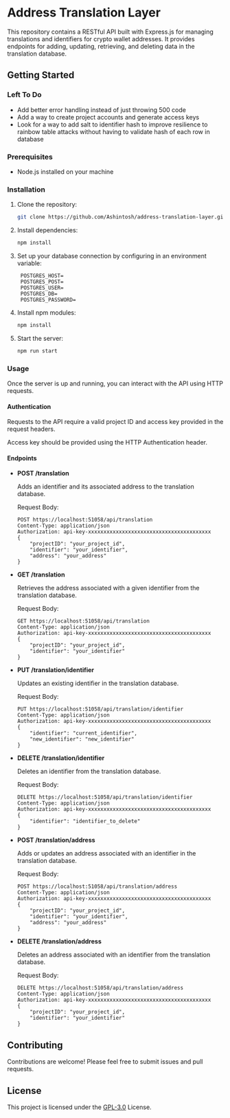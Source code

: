 # Address Translation Layer

This repository contains a RESTful API built with Express.js for managing translations and identifiers for crypto wallet addresses. It provides endpoints for adding, updating, retrieving, and deleting data in the translation database.

## Getting Started

### Left To Do

- Add better error handling instead of just throwing 500 code
- Add a way to create project accounts and generate access keys
- Look for a way to add salt to identifier hash to improve resilience to rainbow table attacks without having to validate hash of each row in database 

### Prerequisites

- Node.js installed on your machine

### Installation

1. Clone the repository:
   ```bash
   git clone https://github.com/Ashintosh/address-translation-layer.git
   ```

2. Install dependencies:
   ```bash
   npm install
   ```

3. Set up your database connection by configuring in an environment variable:
   ```
    POSTGRES_HOST=
    POSTGRES_POST=
    POSTGRES_USER=
    POSTGRES_DB=
    POSTGRES_PASSWORD=
   ```

4. Install npm modules:
   ```bash
   npm install
   ```

5. Start the server:
   ```bash
   npm run start
   ```

### Usage

Once the server is up and running, you can interact with the API using HTTP requests.

#### Authentication

Requests to the API require a valid project ID and access key provided in the request headers.

Access key should be provided using the HTTP Authentication header.

#### Endpoints

- **POST /translation**

  Adds an identifier and its associated address to the translation database.

  Request Body:
  ```http
  POST https://localhost:51058/api/translation
  Content-Type: application/json
  Authorization: api-key-xxxxxxxxxxxxxxxxxxxxxxxxxxxxxxxxxxxxxxxx
  {
      "projectID": "your_project_id",
      "identifier": "your_identifier",
      "address": "your_address"
  }
  ```

- **GET /translation**

  Retrieves the address associated with a given identifier from the translation database.

  Request Body:
  ```http
  GET https://localhost:51058/api/translation
  Content-Type: application/json
  Authorization: api-key-xxxxxxxxxxxxxxxxxxxxxxxxxxxxxxxxxxxxxxxx
  {
      "projectID": "your_project_id",
      "identifier": "your_identifier"
  }
  ```

- **PUT /translation/identifier**

  Updates an existing identifier in the translation database.

  Request Body:
  ```http
  PUT https://localhost:51058/api/translation/identifier
  Content-Type: application/json
  Authorization: api-key-xxxxxxxxxxxxxxxxxxxxxxxxxxxxxxxxxxxxxxxx
  {
      "identifier": "current_identifier",
      "new_identifier": "new_identifier"
  }
  ```

- **DELETE /translation/identifier**

  Deletes an identifier from the translation database.

  Request Body:
  ```http
  DELETE https://localhost:51058/api/translation/identifier
  Content-Type: application/json
  Authorization: api-key-xxxxxxxxxxxxxxxxxxxxxxxxxxxxxxxxxxxxxxxx
  {
      "identifier": "identifier_to_delete"
  }
  ```

- **POST /translation/address**

  Adds or updates an address associated with an identifier in the translation database.

  Request Body:
  ```http
  POST https://localhost:51058/api/translation/address
  Content-Type: application/json
  Authorization: api-key-xxxxxxxxxxxxxxxxxxxxxxxxxxxxxxxxxxxxxxxx
  {
      "projectID": "your_project_id",
      "identifier": "your_identifier",
      "address": "your_address"
  }
  ```

- **DELETE /translation/address**

  Deletes an address associated with an identifier from the translation database.

  Request Body:
  ```http
  DELETE https://localhost:51058/api/translation/address
  Content-Type: application/json
  Authorization: api-key-xxxxxxxxxxxxxxxxxxxxxxxxxxxxxxxxxxxxxxxx
  {
      "projectID": "your_project_id",
      "identifier": "your_identifier"
  }
  ```

## Contributing

Contributions are welcome! Please feel free to submit issues and pull requests.

## License

This project is licensed under the [GPL-3.0](https://raw.githubusercontent.com/Ashintosh/address-translation-layer/main/LICENSE) License.
